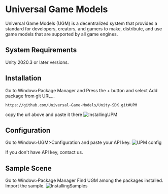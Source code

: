 # Universal Game Models

Universal Game Models (UGM) is a decentralized system that provides a standard for developers, creators, and gamers to make, distribute, and use game models that are supported by all game engines.

## System Requirements

Unity 2020.3 or later versions.

## Installation

Go to Window>Package Manager and Press the + button and select Add package from git URL...
```  
https://github.com/Universal-Game-Models/Unity-SDK.git#UPM 
``` 

copy the url above and paste it there
![InstallingUPM](https://github.com/Universal-Game-Models/Unity-SDK/assets/46900743/7390e63e-2d58-434e-8cef-ca85e99bdea3)



## Configuration

Go to Window>UGM>Configuration and paste your API key.
![UPM config](https://github.com/Universal-Game-Models/Unity-SDK/assets/46900743/524aaa86-1240-4b7c-a591-93232f5fbebc)

If you don't have API key, contact us.

## Sample Scene

Go to Window>Package Manager
Find UGM among the packages installed. Import the sample.
![InstallingSamples](https://github.com/Universal-Game-Models/Unity-SDK/assets/46900743/eed34b98-4e91-429a-8598-cb5dd2f47fad)
